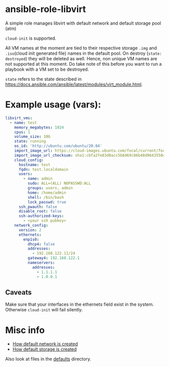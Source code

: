 # ansible-role-libvirt

A simple role manages libvirt with default network and default storage pool (atm)

`cloud-init` is supported.

All VM names at the moment are tied to their respective storage `.img` and `.iso`(cloud init generated file) names in the default pool. On destroy (`state: destroyed`) they will be deleted as well. Hence, non unique VM names are not supported at this moment. Do take note of this before you want to run a playbook with a VM set to be destroyed.

`state` refers to the state described in https://docs.ansible.com/ansible/latest/modules/virt_module.html.

# Example usage (vars):

```yaml
libvirt_vms:
  - name: test
    memory_megabytes: 1024
    cpus: 1
    volume_size: 10G
    state: running
    os_id: 'http://ubuntu.com/ubuntu/20.04'
    import_image_url: https://cloud-images.ubuntu.com/focal/current/focal-server-cloudimg-amd64.img
    import_image_url_checksum: sha1:cbfa2fe83d0acc5b8469c86b48d9643550c35ff8
    cloud_config:
      hostname: test
      fqdn: test.localdomain
      users:
        - name: admin
          sudo: ALL=(ALL) NOPASSWD:ALL
          groups: users, admin
          home: /home/admin
          shell: /bin/bash
          lock_passwd: true
      ssh_pwauth: false
      disable_root: false
      ssh-authorized-keys:
        - <your ssh pubkey>
    network_config:
      version: 2
      ethernets:
        enp1s0:
          dhcp4: false
          addresses:
            - 192.168.122.11/24
          gateway4: 192.168.122.1
          nameservers:
            addresses:
              - 1.1.1.1
              - 1.0.0.1
```

## Caveats

Make sure that your interfaces in the ethernets field exist in the system. Otherwise `cloud-init` will fail silently.

# Misc info

* [How default network is created](/templates/network.xml.j2)
* [How default storage is created](/tasks/ensure-default-storage-pool.yml)

Also look at files in the [defaults](/defaults) directory.
